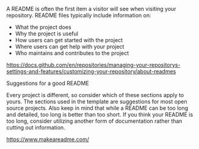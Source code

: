 A README is often the first item a visitor will see when visiting your repository. README files typically include information on:

- What the project does
- Why the project is useful
- How users can get started with the project
- Where users can get help with your project
- Who maintains and contributes to the project

https://docs.github.com/en/repositories/managing-your-repositorys-settings-and-features/customizing-your-repository/about-readmes

Suggestions for a good README

Every project is different, so consider which of these sections apply to yours. The sections used in the template are suggestions for most open source projects. Also keep in mind that while a README can be too long and detailed, too long is better than too short. If you think your README is too long, consider utilizing another form of documentation rather than cutting out information.

https://www.makeareadme.com/

